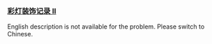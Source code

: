 ### [彩灯装饰记录 II](https://leetcode.com/problems/cong-shang-dao-xia-da-yin-er-cha-shu-ii-lcof)

English description is not available for the problem. Please switch to Chinese.
